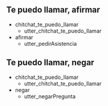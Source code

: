 ## Te puedo llamar, afirmar
* chitchat_te_puedo_llamar
  - utter_chitchat_te_puedo_llamar
* afirmar
  - utter_pedirAsistencia

## Te puedo llamar, negar
* chitchat_te_puedo_llamar
  - utter_chitchat_te_puedo_llamar
* negar
  - utter_negarPregunta
